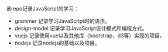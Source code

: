 该repo记录JavaScript的学习：

- grammer 记录学习JavaScript时的语法。
- design-model 记录学习JavaScript设计模式和编程方式。
- vuejs 记录使用vue以及其他库（bootstrap，d3等）实现的项目。
- nodejs 记录nodejs的基础以及项目。